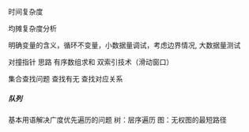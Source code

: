 时间复杂度

均摊复杂度分析

明确变量的含义，循环不变量，小数据量调试，考虑边界情况, 大数据量测试



对撞指针 思路  有序数组求和 双索引技术（滑动窗口）



集合查找问题 查找有无 查找对应关系

##### 队列

基本用语解决广度优先遍历的问题
树：层序遍历
图：无权图的最短路径